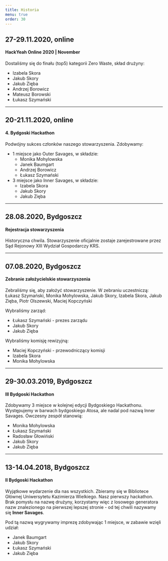 ```yaml
---
title: Historia
menu: true
order: 30
---
```


<!-- end -->

## 27-29.11.2020, online
#### HackYeah Online 2020 | November
Dostaliśmy się do finału (top5) kategorii Zero Waste, skład drużyny: 
 - Izabela Skora
 - Jakub Skory
 - Jakub Zięba 
 - Andrzej Borowicz
 - Mateusz Borowski
 - Łukasz Szymański

---

## 20-21.11.2020, online  
#### 4. Bydgoski Hackathon
Podwójny sukces członków naszego stowarzyszenia. Zdobywamy:
 - 1 miejsce jako Outer Savages, w składzie:
   - Monika Mohylowska
   - Janek Baumgart
   - Andrzej Borowicz
   - Łukasz Szymański
 - 3 miejsce jako Inner Savages, w składzie:
   - Izabela Skora
   - Jakub Skory
   - Jakub Zięba 

---

## 28.08.2020, Bydgoszcz
#### Rejestracja stowarzyszenia
Historyczna chwila. Stowarzyszenie oficjalnie zostaje zarejestrowane przez Sąd Rejonowy XIII Wydział Gospodarczy KRS.

---

## 07.08.2020, Bydgoszcz
#### Zebranie założycielskie stowarzyszenia
Zebraliśmy się, aby założyć stowarzyszenie. W zebraniu uczestniczą: Łukasz Szymański, Monika Mohylowska, Jakub Skory,
Izabela Skora, Jakub Zięba, Piotr Olszewski, Maciej Kopczyński  
  
Wybraliśmy zarząd:
 - Łukasz Szymański - prezes zarządu
 - Jakub Skory
 - Jakub Zięba
 
Wybraliśmy komisję rewizyjną:
 - Maciej Kopczyński - przewodniczący komisji
 - Izabela Skora
 - Monika Mohylowska
 
---

## 29-30.03.2019, Bydgoszcz
#### III Bydgoski Hackathon
Zdobywamy 3 miejsce w kolejnej edycji Bydgoskiego Hackathonu. Występujemy w barwach bydgoskiego Atosa, ale nadal pod
nazwą Inner Savages. Ówczesny zespół stanowią:
 - Monika Mohylowska
 - Łukasz Szymański
 - Radosław Głowiński
 - Jakub Skory
 - Jakub Zięba

---

## 13-14.04.2018, Bydgoszcz
#### II Bydgoski Hackathon
Wyjątkowe wydarzenie dla nas wszystkich. Zbieramy się w Bibliotece Głównej Uniwersytetu Kazimierza Wielkiego. 
Nasz pierwszy hackathon. Brak pomysłu na nazwę drużyny, korzystamy więc z losowego generatora nazw znalezionego na 
pierwszej lepszej stronie - od tej chwili nazywamy się __Inner Savages__.

Pod tą nazwą wygrywamy imprezę zdobywając 1 miejsce, w zabawie wzięli udział:
 - Janek Baumgart
 - Jakub Skory
 - Łukasz Szymański
 - Jakub Zięba 
